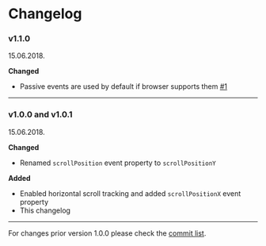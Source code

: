 # Changelog

### v1.1.0

15.06.2018.

**Changed**

* Passive events are used by default if browser supports them [#1](https://github.com/Stanko/window-scroll-manager/pull/1)


-----

### v1.0.0 and v1.0.1

15.06.2018.

**Changed**

* Renamed `scrollPosition` event property to `scrollPositionY`

**Added**

* Enabled horizontal scroll tracking and added `scrollPositionX` event property
* This changelog

-----

For changes prior version 1.0.0 please check the [commit list](https://github.com/Stanko/window-scroll-manager/commits/master).

